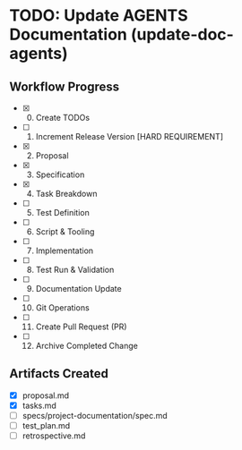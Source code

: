 # TODO: Update AGENTS Documentation (update-doc-agents)

## Workflow Progress
- [x] 0. Create TODOs
- [ ] 1. Increment Release Version [HARD REQUIREMENT]
- [x] 2. Proposal
- [x] 3. Specification
- [x] 4. Task Breakdown
- [ ] 5. Test Definition
- [ ] 6. Script & Tooling
- [ ] 7. Implementation
- [ ] 8. Test Run & Validation
- [ ] 9. Documentation Update
- [ ] 10. Git Operations
- [ ] 11. Create Pull Request (PR)
- [ ] 12. Archive Completed Change

## Artifacts Created
- [x] proposal.md
- [x] tasks.md
- [ ] specs/project-documentation/spec.md
- [ ] test_plan.md
- [ ] retrospective.md

